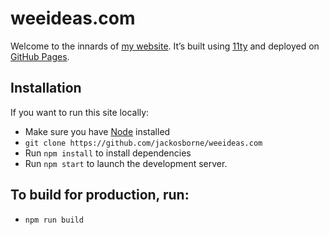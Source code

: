 # weeideas.com

Welcome to the innards of [my website](http://weeideas.com). It’s built using
[11ty](https://11ty.dev) and deployed on [GitHub Pages](https://pages.github.com/).

## Installation

If you want to run this site locally:

-   Make sure you have [Node](https://nodejs.org/en) installed
-   `git clone https://github.com/jackosborne/weeideas.com`
-   Run `npm install` to install dependencies
-   Run `npm start` to launch the development server.

## To build for production, run:

-   `npm run build`